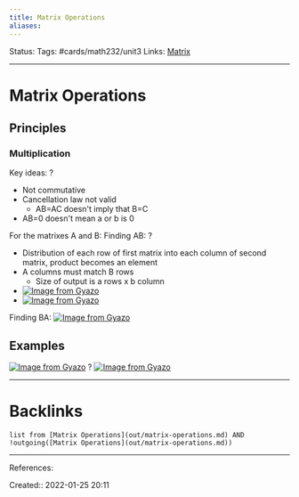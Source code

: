 ```yaml
---
title: Matrix Operations
aliases:
---
```

Status:
Tags: #cards/math232/unit3
Links: [Matrix](out/matrix.md)
___

# Matrix Operations

## Principles

### Multiplication
Key ideas:
?
- Not commutative
- Cancellation law not valid
	- AB=AC doesn't imply that B=C
- AB=0 doesn't mean a or b is 0
<!--SR:!2022-03-19,16,130-->

For the matrixes A and B:
Finding AB:
?
- Distribution of each row of first matrix into each column of second matrix, product becomes an element
- A columns must match B rows
	- Size of output is a rows x b column
- [![Image from Gyazo](https://i.gyazo.com/4e0c6710cf912054650fbf54c29ddb17.png)](https://gyazo.com/4e0c6710cf912054650fbf54c29ddb17)
- [![Image from Gyazo](https://i.gyazo.com/a9a56a68c49187e7c0fc12ec7865fca5.png)](https://gyazo.com/a9a56a68c49187e7c0fc12ec7865fca5)

Finding BA:
[![Image from Gyazo](https://i.gyazo.com/153c234402e9d987206a2803b0c0043b.png)](https://gyazo.com/153c234402e9d987206a2803b0c0043b)

## Examples
[![Image from Gyazo](https://i.gyazo.com/ab34e28cfb0f7f6711621d6697afbc78.png)](https://gyazo.com/ab34e28cfb0f7f6711621d6697afbc78)
?
[![Image from Gyazo](https://i.gyazo.com/a7c2b76114d3a04d47c069108eaf7634.png)](https://gyazo.com/a7c2b76114d3a04d47c069108eaf7634)
___
<!--SR:!2022-02-20,9,150-->

# Backlinks
```dataview
list from [Matrix Operations](out/matrix-operations.md) AND !outgoing([Matrix Operations](out/matrix-operations.md))
```
___
References:

Created:: 2022-01-25 20:11
